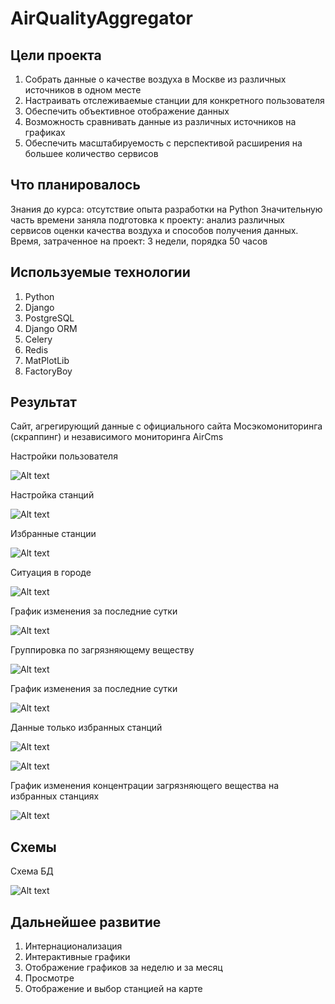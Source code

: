 # AirQualityAggregator

## Цели проекта

 1. Собрать данные о качестве воздуха в Москве из различных источников в одном месте
 2. Настраивать отслеживаемые станции для конкретного пользователя
 3. Обеспечить объективное отображение данных 
 4. Возможность сравнивать данные из различных источников на графиках
 5. Обеспечить масштабируемость с перспективой расширения на большее количество сервисов
 
 ## Что планировалось
 
 Знания до курса: отсутствие опыта разработки на Python
 Значительную часть времени заняла подготовка к проекту: анализ различных сервисов оценки качества воздуха и способов получения данных.
 Время, затраченное на проект: 3 недели, порядка 50 часов
 
 ## Используемые технологии
 
 1. Python
 2. Django
 3. PostgreSQL
 4. Django ORM
 5. Celery 
 6. Redis
 7. MatPlotLib
 8. FactoryBoy
 
 ## Результат
 
 Сайт, агрегирующий данные с официального сайта Мосэкомониторинга (скраппинг) и независимого мониторинга AirCms
 
 Настройки пользователя
 
 ![Alt text](img/User_settings.png?raw=true)
 
 Настройка станций 
 
 ![Alt text](img/My_stations_settings_all.png?raw=true )
 
 Избранные станции 
 
 ![Alt text](img/My_stations_settings.png?raw=true)
  
  
 Ситуация в городе 
 
 ![Alt text](img/Main_screen_by_service.png?raw=true)  
 
 График изменения за последние сутки
 
 ![Alt text](img/Graph_station_substance.png?raw=true) 
 
 Группировка по загрязняющему веществу
 
 ![Alt text](img/Main_screen_by_substance.png?raw=true)  
 
 График изменения за последние сутки
 
 ![Alt text](img/Graph_by_services.png?raw=true)   
 
 Данные только избранных станций
 
 ![Alt text](img/My_stations_by_service.png?raw=true)     
 
 ![Alt text](img/My_stations_by_substance.png?raw=true)  
 
 График изменения концентрации загрязняющего вещества на избранных станциях
 
 ![Alt text](img/My_stations_graph_by_substance.png?raw=true) 
 
 ## Схемы

Схема БД

![Alt text](img/ErScheme.png?raw=true)
 
 ## Дальнейшее развитие
  1. Интернационализация
  2. Интерактивные графики
  3. Отображение графиков за неделю и за месяц
  4. Просмотре 
  4. Отображение и выбор станцией на карте 